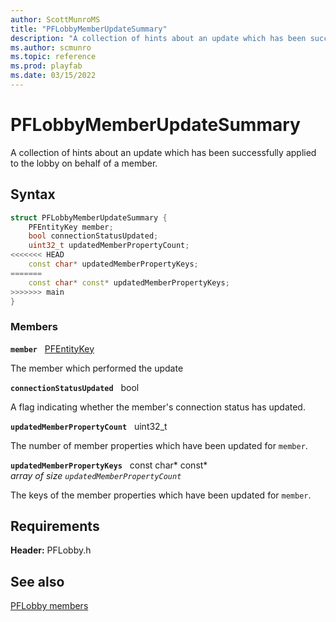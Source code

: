 ```yaml
---
author: ScottMunroMS
title: "PFLobbyMemberUpdateSummary"
description: "A collection of hints about an update which has been successfully applied to the lobby on behalf of a member."
ms.author: scmunro
ms.topic: reference
ms.prod: playfab
ms.date: 03/15/2022
---
```


# PFLobbyMemberUpdateSummary  

A collection of hints about an update which has been successfully applied to the lobby on behalf of a member.  

## Syntax  
  
```cpp
struct PFLobbyMemberUpdateSummary {  
    PFEntityKey member;  
    bool connectionStatusUpdated;  
    uint32_t updatedMemberPropertyCount;  
<<<<<<< HEAD
    const char* updatedMemberPropertyKeys;  
=======
    const char* const* updatedMemberPropertyKeys;  
>>>>>>> main
}  
```
  
### Members  
  
**`member`** &nbsp; [PFEntityKey](../../pfmultiplayer/pfentitykey_clientsdk.md)  
  
The member which performed the update
  
**`connectionStatusUpdated`** &nbsp; bool  
  
A flag indicating whether the member's connection status has updated.
  
**`updatedMemberPropertyCount`** &nbsp; uint32_t  
  
The number of member properties which have been updated for ```member```.
  
**`updatedMemberPropertyKeys`** &nbsp; const char* const*  
*array of size `updatedMemberPropertyCount`*  
  
The keys of the member properties which have been updated for ```member```.
  
  
## Requirements  
  
**Header:** PFLobby.h
  
## See also  
[PFLobby members](../pflobby_members.md)  

  
  
